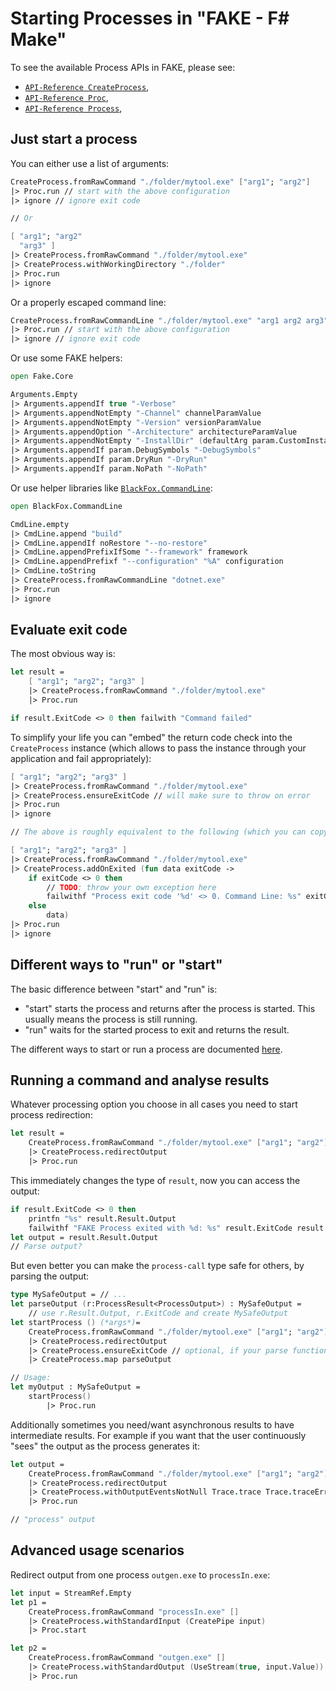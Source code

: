 # Starting Processes in "FAKE - F# Make"

To see the available Process APIs in FAKE, please see:
* [`API-Reference CreateProcess`]({{root}}reference/fake-core-createprocess.html),
* [`API-Reference Proc`]({{root}}reference/fake-core-proc.html),
* [`API-Reference Process`]({{root}}reference/fake-core-process.html),

## Just start a process

You can either use a list of arguments:

```fsharp
CreateProcess.fromRawCommand "./folder/mytool.exe" ["arg1"; "arg2"]
|> Proc.run // start with the above configuration
|> ignore // ignore exit code

// Or

[ "arg1"; "arg2"
  "arg3" ]
|> CreateProcess.fromRawCommand "./folder/mytool.exe"
|> CreateProcess.withWorkingDirectory "./folder"
|> Proc.run
|> ignore
```

Or a properly escaped command line:

```fsharp
CreateProcess.fromRawCommandLine "./folder/mytool.exe" "arg1 arg2 arg3"
|> Proc.run // start with the above configuration
|> ignore // ignore exit code
```

Or use some FAKE helpers:

```fsharp
open Fake.Core

Arguments.Empty
|> Arguments.appendIf true "-Verbose"
|> Arguments.appendNotEmpty "-Channel" channelParamValue
|> Arguments.appendNotEmpty "-Version" versionParamValue
|> Arguments.appendOption "-Architecture" architectureParamValue
|> Arguments.appendNotEmpty "-InstallDir" (defaultArg param.CustomInstallDir defaultUserInstallDir)
|> Arguments.appendIf param.DebugSymbols "-DebugSymbols"
|> Arguments.appendIf param.DryRun "-DryRun"
|> Arguments.appendIf param.NoPath "-NoPath"
```

Or use helper libraries like [`BlackFox.CommandLine`](https://github.com/vbfox/FoxSharp/tree/master/src/BlackFox.CommandLine):

```fsharp
open BlackFox.CommandLine

CmdLine.empty
|> CmdLine.append "build"
|> CmdLine.appendIf noRestore "--no-restore"
|> CmdLine.appendPrefixIfSome "--framework" framework
|> CmdLine.appendPrefixf "--configuration" "%A" configuration
|> CmdLine.toString
|> CreateProcess.fromRawCommandLine "dotnet.exe"
|> Proc.run
|> ignore
```

## Evaluate exit code

The most obvious way is:

```fsharp
let result =
    [ "arg1"; "arg2"; "arg3" ]
    |> CreateProcess.fromRawCommand "./folder/mytool.exe"
    |> Proc.run

if result.ExitCode <> 0 then failwith "Command failed"
```

To simplify your life you can "embed" the return code check into the `CreateProcess` instance (which allows to pass the 
instance through your application and fail appropriately):

```fsharp
[ "arg1"; "arg2"; "arg3" ]
|> CreateProcess.fromRawCommand "./folder/mytool.exe"
|> CreateProcess.ensureExitCode // will make sure to throw on error
|> Proc.run
|> ignore

// The above is roughly equivalent to the following (which you can copy and edit to customize):

[ "arg1"; "arg2"; "arg3" ]
|> CreateProcess.fromRawCommand "./folder/mytool.exe"
|> CreateProcess.addOnExited (fun data exitCode ->
    if exitCode <> 0 then
        // TODO: throw your own exception here
        failwithf "Process exit code '%d' <> 0. Command Line: %s" exitCode r.CommandLine
    else
        data)
|> Proc.run
|> ignore
```

## Different ways to "run" or "start"

The basic difference between "start" and "run" is:

- "start" starts the process and returns after the process is started. This usually means the process is still running.
- "run" waits for the started process to exit and returns the result. 

The different ways to start or run a process are documented [here](/reference/fake-core-proc.html).

## Running a command and analyse results

Whatever processing option you choose in all cases you need to start process redirection:

```fsharp
let result =
    CreateProcess.fromRawCommand "./folder/mytool.exe" ["arg1"; "arg2"]
    |> CreateProcess.redirectOutput
    |> Proc.run
```

This immediately changes the type of `result`, now you can access the output:

```fsharp
if result.ExitCode <> 0 then
    printfn "%s" result.Result.Output
    failwithf "FAKE Process exited with %d: %s" result.ExitCode result.Result.Error
let output = result.Result.Output
// Parse output?
```

But even better you can make the `process-call` type safe for others, by parsing the output:

```fsharp
type MySafeOutput = // ...
let parseOutput (r:ProcessResult<ProcessOutput>) : MySafeOutput =
    // use r.Result.Output, r.ExitCode and create MySafeOutput
let startProcess () (*args*)=
    CreateProcess.fromRawCommand "./folder/mytool.exe" ["arg1"; "arg2"]
    |> CreateProcess.redirectOutput
    |> CreateProcess.ensureExitCode // optional, if your parse function can handle output from failures as well
    |> CreateProcess.map parseOutput

// Usage:
let myOutput : MySafeOutput =
    startProcess()
        |> Proc.run
```

Additionally sometimes you need/want asynchronous results to have intermediate results.
For example if you want that the user continuously "sees" the output as the process generates it:

```fsharp
let output =
    CreateProcess.fromRawCommand "./folder/mytool.exe" ["arg1"; "arg2"]
    |> CreateProcess.redirectOutput
    |> CreateProcess.withOutputEventsNotNull Trace.trace Trace.traceError
    |> Proc.run

// "process" output
```

## Advanced usage scenarios


Redirect output from one process `outgen.exe` to `processIn.exe`:


```fsharp
let input = StreamRef.Empty
let p1 =
    CreateProcess.fromRawCommand "processIn.exe" []
    |> CreateProcess.withStandardInput (CreatePipe input)
    |> Proc.start

let p2 =
    CreateProcess.fromRawCommand "outgen.exe" []
    |> CreateProcess.withStandardOutput (UseStream(true, input.Value))
    |> Proc.run
```
